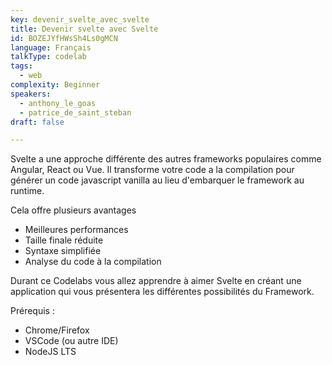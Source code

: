 ```yaml
---
key: devenir_svelte_avec_svelte
title: Devenir svelte avec Svelte
id: BOZEJYfHWsSh4Ls0gMCN
language: Français
talkType: codelab
tags:
  - web
complexity: Beginner
speakers:
  - anthony_le_goas
  - patrice_de_saint_steban
draft: false

---
```


Svelte a une approche différente des autres frameworks populaires comme Angular, React ou Vue. Il transforme votre code a la compilation pour générer un code javascript vanilla au lieu d'embarquer le framework au runtime.

Cela offre plusieurs avantages
- Meilleures performances
- Taille finale réduite
- Syntaxe simplifiée
- Analyse du code à la compilation

Durant ce Codelabs vous allez apprendre à aimer Svelte en créant une application qui vous présentera les différentes possibilités du Framework.

Prérequis :
- Chrome/Firefox
- VSCode (ou autre IDE)
- NodeJS LTS
